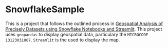 # SnowflakeSample
This is a project that follows the outlined process in [Geospatial Analysis of Precisely Datasets using Snowflake Notebooks and Streamlit](https://quickstarts.snowflake.com/guide/using_precisely_enrich_data). This project uses `geopandas` to display geospatial data, particulary the `MICROCODE` `13123031007`. `Streamlit` is the used to display the map.